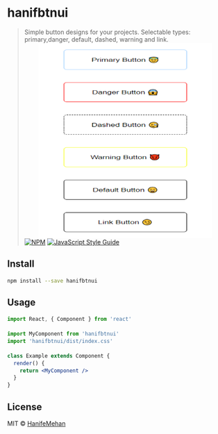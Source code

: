 # hanifbtnui

> Simple button designs for your projects. Selectable types: primary,danger, default, dashed, warning and link.
<img
  src="src/img/btn.png"
  alt="Alt text"
  title="Optional title"
  style=" margin: 0 auto; width: 400px; height:450px; display:flex; justify-content: center;
">
[![NPM](https://img.shields.io/npm/v/hanifbtnui.svg)](https://www.npmjs.com/package/hanifbtnui) [![JavaScript Style Guide](https://img.shields.io/badge/code_style-standard-brightgreen.svg)](https://standardjs.com)

## Install

```bash
npm install --save hanifbtnui
```

## Usage

```jsx
import React, { Component } from 'react'

import MyComponent from 'hanifbtnui'
import 'hanifbtnui/dist/index.css'

class Example extends Component {
  render() {
    return <MyComponent />
  }
}
```

## License

MIT © [HanifeMehan](https://github.com/HanifeMehan)
